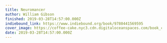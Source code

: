 ```yaml
---
title: Neuromancer
author: William Gibson
finished: 2019-03-28T14:57:00.000Z
indiebound_link: https://www.indiebound.org/book/9780441569595
cover_image: https://coffee-cake.nyc3.cdn.digitaloceanspaces.com/book_covers/2019/neuromancer.jpg
date: 2019-03-28T14:57:00.000Z
---
```

